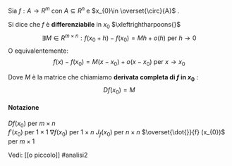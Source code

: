 Sia $f: A \to R^{m}$ con $A \subseteq R^{n}$ e $x_{0}\in \overset{\circ}{A}$ .

Si dice che $f$ è **differenziabile** in $x_{0}$ $\xleftrightharpoons{}$ $$\exists M \in R^{m \times n} : f(x_{0}+h)-f(x_{0})=Mh +o(h) \text{ per } h \to 0$$O equivalentemente:$$f(x)-f(x_{0}) = M(x-x_{0})+o(x-x_{0}) \text{ per } x \to x_{0}$$

Dove $M$ è la matrice che chiamiamo **derivata completa di $f$ in $x_{0}$** :$$Df(x_{0}) = M$$
#### Notazione
$Df(x_{0})$  per $m \times n$  
$f'(x_{0})$ per $1 \times 1$ 
$\nabla f(x_{0})$ per $1 \times n$ 
$J_{f}(x_{0})$ per $n \times n$ 
$\overset{\dot{}}{f} (x_{0})$ per $m \times 1$ 

Vedi: [[o piccolo]]
#analisi2 